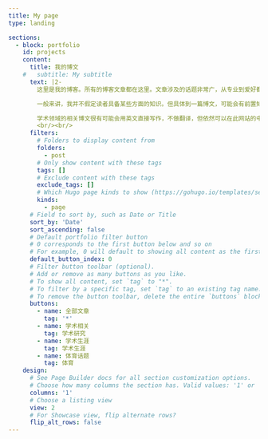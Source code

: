 ```yaml
---
title: My page
type: landing

sections:
  - block: portfolio
    id: projects
    content:
      title: 我的博文
    #   subtitle: My subtitle
      text: |2-
        这里是我的博客。所有的博客文章都在这里。文章涉及的话题非常广，从专业到爱好都有可能涉及，下面有按钮可供筛选话题。

        一般来讲，我并不假定读者具备某些方面的知识。但具体到一篇博文，可能会有前置知识的要求。比如学术相关的文章有可能对非业内读者并不友好。

        学术领域的相关博文很有可能会用英文直接写作，不做翻译，但依然可以在此网站的中文界面（即本页）找到。
        <br/><br/>
      filters:
        # Folders to display content from
        folders:
          - post
        # Only show content with these tags
        tags: []
        # Exclude content with these tags
        exclude_tags: []
        # Which Hugo page kinds to show (https://gohugo.io/templates/section-templates/#page-kinds)
        kinds:
          - page
      # Field to sort by, such as Date or Title
      sort_by: 'Date'
      sort_ascending: false
      # Default portfolio filter button
      # 0 corresponds to the first button below and so on
      # For example, 0 will default to showing all content as the first button below shows content with *any* tag
      default_button_index: 0
      # Filter button toolbar (optional).
      # Add or remove as many buttons as you like.
      # To show all content, set `tag` to "*".
      # To filter by a specific tag, set `tag` to an existing tag name.
      # To remove the button toolbar, delete the entire `buttons` block.
      buttons:
        - name: 全部文章
          tag: '*'
        - name: 学术相关
          tag: 学术研究
        - name: 学术生涯
          tag: 学术生涯
        - name: 体育话题
          tag: 体育
    design:
      # See Page Builder docs for all section customization options.
      # Choose how many columns the section has. Valid values: '1' or '2'.
      columns: '1'
      # Choose a listing view
      view: 2
      # For Showcase view, flip alternate rows?
      flip_alt_rows: false
---
```

